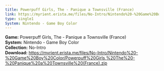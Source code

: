 ```yaml
---
title: Powerpuff Girls, The - Panique a Townsville (France)
link: https://myrient.erista.me/files/No-Intro/Nintendo%20-%20Game%20Boy%20Color/Powerpuff%20Girls,%20The%20-%20Panique%20a%20Townsville%20(France).zip
type: single1
System: Nintendo - Game Boy Color
---
```

<b>Game:</b> Powerpuff Girls, The - Panique a Townsville (France)<br>
<b>System:</b> Nintendo - Game Boy Color<br>
<b>Collection:</b> No-Intro<br>
<b>Download:</b> https://myrient.erista.me/files/No-Intro/Nintendo%20-%20Game%20Boy%20Color/Powerpuff%20Girls,%20The%20-%20Panique%20a%20Townsville%20(France).zip